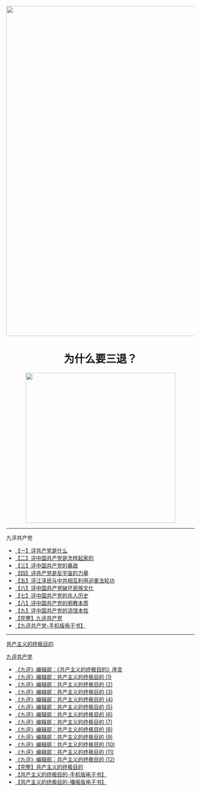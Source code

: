 
<IMG SRC="https://github.com/gofun72/telove/blob/master/img/3w/tuidang_b2.jpg" width=880></a><br></div>


<div align="center"><h1>为什么要三退？</h1>

<IMG SRC="https://github.com/gofun72/telove/blob/master/img/3w/3-d.PNG" width=400></a><br></div>

<hr>
<div class="title">九评共产党<!-- <img src="/images/jiupingbanner.jpg" alt="九评退党"/>--></div>
		<ul>
			<li><a href="https://github.com/gofun72/telove/blob/master/9p-1.md">【一】评共产党是什么</a></li>
			<li><a href="https://github.com/gofun72/telove/blob/master/9p-2.md" target="_blank">【二】评中国共产党是怎样起家的</a></li>
			<li><a href="https://github.com/gofun72/telove/blob/master/9p-3.md" target="_blank">【三】评中国共产党的暴政</a></li>
			<li><a href="https://github.com/gofun72/telove/blob/master/9p-4.md" target="_blank">【四】评共产党是反宇宙的力量</a></li>
			<li><a href="https://github.com/gofun72/telove/blob/master/9p-5.md" target="_blank">【五】评江泽民与中共相互利用迫害法轮功</a></li>
			<li><a href="https://github.com/gofun72/telove/blob/master/9p-6.md" target="_blank">【六】评中国共产党破坏民族文化</a></li>
			<li><a href="https://github.com/gofun72/telove/blob/master/9p-7.md" target="_blank">【七】评中国共产党的杀人历史</a></li>
			<li><a href="https://github.com/gofun72/telove/blob/master/9p-8.md" target="_blank">【八】评中国共产党的邪教本质</a></li>
			<li><a href="https://github.com/gofun72/telove/blob/master/9p-9.md" target="_blank">【九】评中国共产党的流氓本性</a></li>
			<li><a href="https://github.com/gofun72/telove/blob/master/9-p.md" target="_blank">【完整】九评共产党</a></li>
			<li><a href="https://github.com/gofun72/telove/blob/master/ebook/epub/9ping.epub?raw=true" target="_blank">【九评共产党-手机版电子书】
		</ul>
	</div>

<hr>

共产主义的终极目的
<div class="title">九评共产党<!-- <img src="/images/jiupingbanner.jpg" alt="九评退党"/>--></div>
		<ul>
			<li><a href="https://github.com/gofun72/telove/blob/master/9p-1.md">《九评》编辑部：《共产主义的终极目的》序言</a></li>
			<li><a href="https://github.com/gofun72/telove/blob/master/9p-2.md" target="_blank">《九评》编辑部：共产主义的终极目的 (1)</a></li>
			<li><a href="https://github.com/gofun72/telove/blob/master/9p-3.md" target="_blank">《九评》编辑部：共产主义的终极目的 (2)</a></li>
			<li><a href="https://github.com/gofun72/telove/blob/master/9p-4.md" target="_blank">《九评》编辑部：共产主义的终极目的 (3)</a></li>
			<li><a href="https://github.com/gofun72/telove/blob/master/9p-5.md" target="_blank">《九评》编辑部：共产主义的终极目的 (4)</a></li>
			<li><a href="https://github.com/gofun72/telove/blob/master/9p-6.md" target="_blank">《九评》编辑部：共产主义的终极目的 (5)</a></li>
			<li><a href="https://github.com/gofun72/telove/blob/master/9p-7.md" target="_blank">《九评》编辑部：共产主义的终极目的 (6)</a></li>
			<li><a href="https://github.com/gofun72/telove/blob/master/9p-8.md" target="_blank">《九评》编辑部：共产主义的终极目的 (7)</a></li>
			<li><a href="https://github.com/gofun72/telove/blob/master/9p-9.md" target="_blank">《九评》编辑部：共产主义的终极目的 (8)</a></li>
	<li><a href="https://github.com/gofun72/telove/blob/master/9p-9.md" target="_blank">《九评》编辑部：共产主义的终极目的 (9)</a></li>
	<li><a href="https://github.com/gofun72/telove/blob/master/9p-9.md" target="_blank">《九评》编辑部：共产主义的终极目的 (10)</a></li>
	<li><a href="https://github.com/gofun72/telove/blob/master/9p-9.md" target="_blank">《九评》编辑部：共产主义的终极目的 (11)</a></li>
	<li><a href="https://github.com/gofun72/telove/blob/master/9p-9.md" target="_blank">《九评》编辑部：共产主义的终极目的 (12)</a></li>
	
<li><a href="https://github.com/gofun72/telove/blob/master/COG.MD" target="_blank">【完整】共产主义的终极目的</a></li>
<li><a href="https://github.com/gofun72/telove/blob/master/ebook/epub/gbUltiGoalCmChina.epub?raw=true" target="_blank">【共产主义的终极目的-手机版电子书】
<li><a href="https://github.com/gofun72/telove/blob/master/ebook/epub/ultiGoalCmCN8k.epub?raw=true" target="_blank">【共产主义的终极目的-播报版电子书】
		</ul>
	</div>

